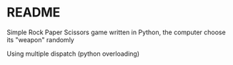 # README #

Simple Rock Paper Scissors game written in Python, the computer choose its "weapon" randomly

Using multiple dispatch (python overloading)